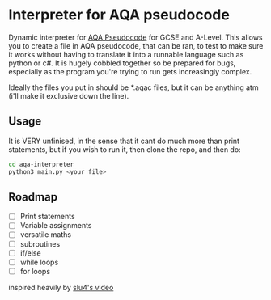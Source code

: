 # Interpreter for AQA pseudocode

Dynamic interpreter for [AQA Pseudocode](https://filestore.aqa.org.uk/resources/computing/AQA-8525-NG-PC.PDF) for GCSE and A-Level.
This allows you to create a file in AQA pseudocode, that can be ran, to test to make sure it works without having to translate it into a runnable language such as python or c#.
It is hugely cobbled together so be prepared for bugs, especially as the program you're trying to run gets increasingly complex.

Ideally the files you put in should be *.aqac files, but it can be anything atm (i'll make it exclusive down the line).

## Usage

It is VERY unfinised, in the sense that it cant do much more than print statements, but if you wish to run it, then clone the repo, and then do:

```bash
cd aqa-interpreter
python3 main.py <your file>
```

## Roadmap

- [ ] Print statements
- [ ] Variable assignments
- [ ] versatile maths
- [ ] subroutines
- [ ] if/else
- [ ] while loops
- [ ] for loops

inspired heavily by [slu4's video](https://www.youtube.com/watch?v=LgsW0eGk-6U)
